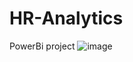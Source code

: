 # HR-Analytics
PowerBi project
![image](https://github.com/Rahul-m-10/HR-Analytics/assets/130243012/77ef6247-3e22-49dd-99d7-0d85d2f695be)
